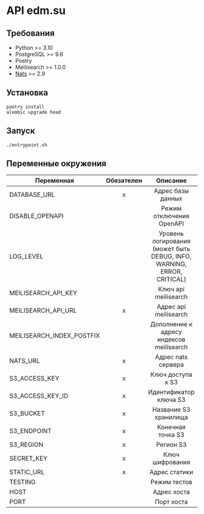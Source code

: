 # API edm.su

## Требования

* Python >= 3.10
* PostgreSQL >= 9.6
* Poetry
* Meilisearch >= 1.0.0
* [Nats](https://docs.nats.io/) >= 2.9

## Установка

```shell
poetry install
alembic upgrade head
```

## Запуск

```shell
./entrypoint.sh
```

## Переменные окружения

| Переменная                | Обязателен |                                Описание                                |           Значение по умолчанию            |
|---------------------------|:----------:|:----------------------------------------------------------------------:|:------------------------------------------:|
| DATABASE_URL              |     x      |                           Адрес базы данных                            | postgresql+asyncpg://postgres:postgres@db/postgres |
| DISABLE_OPENAPI           |            |                           Режим отключения OpenAPI                        |                   False                    |
| LOG_LEVEL                 |            | Уровень логирования (может быть DEBUG, INFO, WARNING, ERROR, CRITICAL) |                  ERROR                   |
| MEILISEARCH_API_KEY       |            |                          Ключ api meilisearch                          |                                            |
| MEILISEARCH_API_URL       |     x      |                         Адрес api meilisearch                          |           http://localhost:7700            |
| MEILISEARCH_INDEX_POSTFIX |            |                Дополнение к адресу индексов meilisearch                |                                            |
| NATS_URL                  |     x      |                           Адрес nats сервера                            |                              |
| S3_ACCESS_KEY             |     x      |                           Ключ доступа к S3                            |                                            |
| S3_ACCESS_KEY_ID          |     x      |                         Идентификатор ключа S3                         |                                            |
| S3_BUCKET                 |     x      |                         Название S3 хранилища                          |                                            |
| S3_ENDPOINT               |     x      |                           Конечная точка S3                            |                                            |
| S3_REGION                 |     x      |                               Регион S3                                |                 us-east-1                  |
| SECRET_KEY               |     x      |                           Ключ шифрования                              |                                            |
| STATIC_URL                |     x      |                             Адрес статики                              |         https://static.dev.edm.su          |
| TESTING                   |            |                              Режим тестов                              |                   False                    |
| HOST                     |            |                             Адрес хоста                                |                   127.0.0.1                   |
| PORT                     |            |                             Порт хоста                                |                   8000                      |
